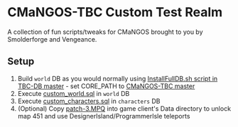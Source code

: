 # CMaNGOS-TBC Custom Test Realm

A collection of fun scripts/tweaks for CMaNGOS brought to you by Smolderforge and Vengeance.

## Setup
1. Build `world` DB as you would normally using [InstallFullDB.sh script in TBC-DB master](https://github.com/cmangos/tbc-db/blob/master/InstallFullDB.sh) - set CORE_PATH to [CMaNGOS-TBC master](https://github.com/cmangos/mangos-tbc)
2. Execute [custom_world.sql](sql/updates/mangos/custom_world.sql) in `world` DB
3. Execute [custom_characters.sql](sql/updates/characters/custom_characters.sql) in `characters` DB
4. (Optional) Copy [patch-3.MPQ](CustomTestRealmClientPatches/patch-3.MPQ) into game client's Data directory to unlock map 451 and use DesignerIsland/ProgrammerIsle teleports
